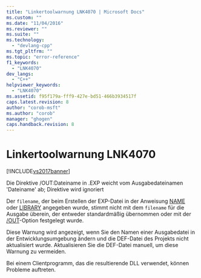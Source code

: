```yaml
---
title: "Linkertoolwarnung LNK4070 | Microsoft Docs"
ms.custom: ""
ms.date: "11/04/2016"
ms.reviewer: ""
ms.suite: ""
ms.technology: 
  - "devlang-cpp"
ms.tgt_pltfrm: ""
ms.topic: "error-reference"
f1_keywords: 
  - "LNK4070"
dev_langs: 
  - "C++"
helpviewer_keywords: 
  - "LNK4070"
ms.assetid: f95f179a-fff9-427e-bd51-466b3934517f
caps.latest.revision: 8
author: "corob-msft"
ms.author: "corob"
manager: "ghogen"
caps.handback.revision: 8
---
```

# Linkertoolwarnung LNK4070
[!INCLUDE[vs2017banner](../../assembler/inline/includes/vs2017banner.md)]

Die Direktive \/OUT:Dateiname in .EXP weicht vom Ausgabedateinamen 'Dateiname' ab; Direktive wird ignoriert  
  
 Der `filename`, der beim Erstellen der EXP\-Datei in der Anweisung [NAME](../../build/reference/name-c-cpp.md) oder [LIBRARY](../../build/reference/library.md) angegeben wurde, stimmt nicht mit dem `filename` für die Ausgabe überein, der entweder standardmäßig übernommen oder mit der [\/OUT](../../build/reference/out-output-file-name.md)\-Option festgelegt wurde.  
  
 Diese Warnung wird angezeigt, wenn Sie den Namen einer Ausgabedatei in der Entwicklungsumgebung ändern und die DEF\-Datei des Projekts nicht aktualisiert wurde.  Aktualisieren Sie die DEF\-Datei manuell, um diese Warnung zu vermeiden.  
  
 Bei einem Clientprogramm, das die resultierende DLL verwendet, können Probleme auftreten.